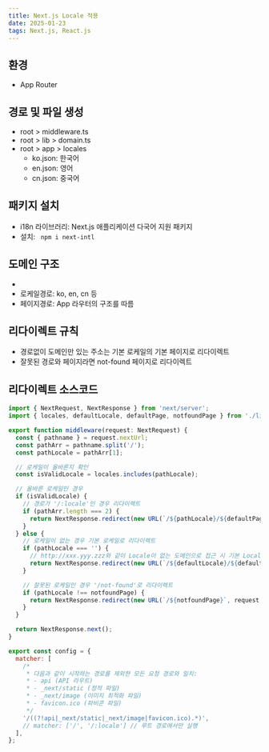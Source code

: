 ```yaml
---
title: Next.js Locale 적용
date: 2025-01-23
tags: Next.js, React.js
---
```


## 환경
- App Router

## 경로 및 파일 생성 
- root > middleware.ts
- root > lib > domain.ts
- root > app > locales
  - ko.json: 한국어
  - en.json: 영어
  - cn.json: 중국어

## 패키지 설치 
- i18n 라이브러리: Next.js 애플리케이션 다국어 지원 패키지
- 설치: ``` npm i next-intl```

## 도메인 구조
- [프로토콜]:[도메인]/[로케일경로]/[페이지경로]
- 로케일경로: ko, en, cn 등
- 페이지경로: App 라우터의 구조를 따름

## 리다이렉트 규칙
- 경로없이 도메인만 있는 주소는 기본 로케일의 기본 페이지로 리다이렉트
- 잘못된 경로와 페이지라면 not-found 페이지로 리다이렉트

## 리다이렉트 소스코드
``` js
import { NextRequest, NextResponse } from 'next/server';
import { locales, defaultLocale, defaultPage, notfoundPage } from './lib/domain';

export function middleware(request: NextRequest) {
  const { pathname } = request.nextUrl;
  const pathArr = pathname.split('/');
  const pathLocale = pathArr[1];

  // 로케일이 올바른지 확인
  const isValidLocale = locales.includes(pathLocale);

  // 올바른 로케일인 경우
  if (isValidLocale) {
    // 경로가 '/:locale'인 경우 리다이렉트
    if (pathArr.length === 2) {
      return NextResponse.redirect(new URL(`/${pathLocale}/${defaultPage}`, request.url));
    }
  } else {
    // 로케일이 없는 경우 기본 로케일로 리다이렉트
    if (pathLocale === '') {
      // http://xxx.yyy.zzz와 같이 Locale이 없는 도메인으로 접근 시 기본 Locale로 리다이렉트
      return NextResponse.redirect(new URL(`/${defaultLocale}/${defaultPage}`, request.url));
    } 

    // 잘못된 로케일인 경우 '/not-found'로 리다이렉트
    if (pathLocale !== notfoundPage) {
      return NextResponse.redirect(new URL(`/${notfoundPage}`, request.url));
    }
  }

  return NextResponse.next();
}

export const config = {
  matcher: [
    /*
     * 다음과 같이 시작하는 경로를 제외한 모든 요청 경로와 일치:
     * - api (API 라우트)
     * - _next/static (정적 파일)
     * - _next/image (이미지 최적화 파일)
     * - favicon.ico (파비콘 파일)
     */
    '/((?!api|_next/static|_next/image|favicon.ico).*)',
    // matcher: ['/', '/:locale'] // 루트 경로에서만 실행
  ],
};
```
